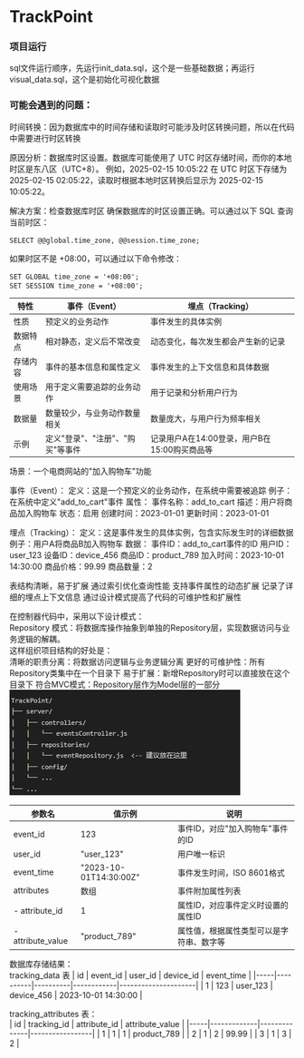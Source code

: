 # TrackPoint
### 项目运行
sql文件运行顺序，先运行init_data.sql，这个是一些基础数据；再运行visual_data.sql，这个是初始化可视化数据

### 可能会遇到的问题：
时间转换：因为数据库中的时间存储和读取时可能涉及时区转换问题，所以在代码中需要进行时区转换

原因分析：数据库时区设置。数据库可能使用了 UTC 时区存储时间，而你的本地时区是东八区（UTC+8）。
例如，2025-02-15 10:05:22 在 UTC 时区下存储为 2025-02-15 02:05:22，读取时根据本地时区转换后显示为 2025-02-15 10:05:22。

解决方案：检查数据库时区
确保数据库的时区设置正确。可以通过以下 SQL 查询当前时区：
```
SELECT @@global.time_zone, @@session.time_zone;
```
如果时区不是 +08:00，可以通过以下命令修改：
```
SET GLOBAL time_zone = '+08:00';
SET SESSION time_zone = '+08:00';
```

| 特性 | 事件（Event） | 埋点（Tracking） | 
|----------|--------------------------|-----------------------------|
 | 性质 | 预定义的业务动作 | 事件发生的具体实例 | 
 | 数据特点 | 相对静态，定义后不常改变 | 动态变化，每次发生都会产生新的记录 | 
 | 存储内容 | 事件的基本信息和属性定义 | 事件发生的上下文信息和具体数据 | 
 | 使用场景 | 用于定义需要追踪的业务动作 | 用于记录和分析用户行为 | 
 | 数据量 | 数量较少，与业务动作数量相关 | 数量庞大，与用户行为频率相关 | 
 | 示例 | 定义"登录"、"注册"、"购买"等事件 | 记录用户A在14:00登录，用户B在15:00购买商品等 |

场景：一个电商网站的"加入购物车"功能

事件（Event）：
定义：这是一个预定义的业务动作，在系统中需要被追踪
例子：在系统中定义"add_to_cart"事件
属性：
事件名称：add_to_cart
描述：用户将商品加入购物车
状态：启用
创建时间：2023-01-01
更新时间：2023-01-01

埋点（Tracking）：
定义：这是事件发生的具体实例，包含实际发生时的详细数据
例子：用户A将商品B加入购物车
数据：
事件ID：add_to_cart事件的ID
用户ID：user_123
设备ID：device_456
商品ID：product_789
加入时间：2023-10-01 14:30:00
商品价格：99.99
商品数量：2

表结构清晰，易于扩展
通过索引优化查询性能
支持事件属性的动态扩展
记录了详细的埋点上下文信息
通过设计模式提高了代码的可维护性和扩展性

在控制器代码中，采用以下设计模式：  
Repository 模式：将数据库操作抽象到单独的Repository层，实现数据访问与业务逻辑的解耦。  
这样组织项目结构的好处是：  
清晰的职责分离：将数据访问逻辑与业务逻辑分离
更好的可维护性：所有Repository类集中在一个目录下
易于扩展：新增Repository时可以直接放在这个目录下
符合MVC模式：Repository层作为Model层的一部分
![alt text](image.png)

| 参数名 | 值示例 | 说明 |
 |--------------|--------------------|-----------------------------------------| 
 | event_id | 123 | 事件ID，对应"加入购物车"事件的ID |
 | user_id | "user_123" | 用户唯一标识 | 
 | event_time | "2023-10-01T14:30:00Z" | 事件发生时间，ISO 8601格式 | 
 | attributes | 数组 | 事件附加属性列表 | 
 | - attribute_id | 1 | 属性ID，对应事件定义时设置的属性ID | 
 | - attribute_value | "product_789" | 属性值，根据属性类型可以是字符串、数字等 |

数据库存储结果：  
tracking_data 表
| id | event_id | user_id | device_id | event_time | 
|-----|----------|----------|------------|---------------------| 
| 1 | 123 | user_123 | device_456 | 2023-10-01 14:30:00 |

tracking_attributes 表：  
| id | tracking_id | attribute_id | attribute_value |
|-----|-------------|--------------|-----------------| 
| 1 | 1 | 1 | product_789 | 
| 2 | 1 | 2 | 99.99 | 
| 3 | 1 | 3 | 2 |


